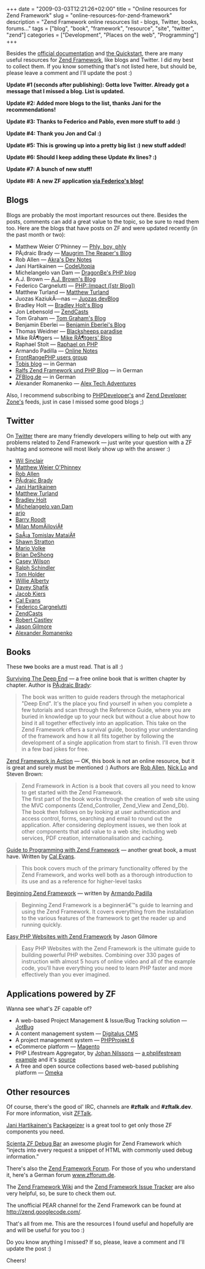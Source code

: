 +++
date = "2009-03-03T12:21:26+02:00"
title = "Online resources for Zend Framework"
slug = "online-resources-for-zend-framework"
description = "Zend Framework online resources list - blogs, Twitter, books, forums..."
tags = ["blog", "book", "framework", "resource", "site", "twitter", "zend"]
categories = ["Development", "Places on the web", "Programming"]
+++
<p>Besides the <a href="http://framework.zend.com/manual/en/">official documentation</a> and <a href="http://framework.zend.com/docs/quickstart">the Quickstart</a>, there are many useful resources for <a href="http://framework.zend.com/">Zend Framework</a>, like blogs and Twitter. I did my best to collect them. If you know something that's not listed here, but should be, please leave a comment and I'll update the post :)</p>
<p><strong>Update #1 (seconds after publishing): Gotta love Twitter. Already got a message that I missed a blog. List is updated.</strong></p>
<p><strong>Update #2: Added more blogs to the list, thanks Jani for the recommendations!</strong></p>
<p><strong>Update #3: Thanks to Federico and Pablo, even more stuff to add :)</strong></p>
<p><strong>Update #4: Thank you Jon and Cal :)</strong></p>
<p><strong>Update #5: This is growing up into a pretty big list :) new stuff added!</strong></p>
<p><strong>Update #6: Should I keep adding these Update #x lines? :)</strong></p>
<p><strong>Update #7: A bunch of new stuff!</strong></p>
<p><strong>Update #8: A new ZF application <a href="http://phpimpact.wordpress.com/">via Federico's blog!</a></strong></p>
<h2>Blogs</h2>
<p>Blogs are probably the most important resources out there. Besides the posts, comments can add a great value to the topic, so be sure to read them too. Here are the blogs that have posts on ZF and were updated recently (in the past month or two):</p>
<ul>
<li>Matthew Weier O'Phinney &#151; <a href="http://weierophinney.net/matthew/">Phly, boy, phly</a></li>
<li>PÃ¡draic Brady &#151; <a href="http://blog.astrumfutura.com/">Maugrim The Reaper's Blog</a></li>
<li>Rob Allen &#151; <a href="http://akrabat.com/">Akra's Dev Notes</a></li>
<li>Jani Hartikainen &#151; <a href="http://codeutopia.net/blog/">CodeUtopia</a></li>
<li>Michelangelo van Dam &#151; <a href="http://www.dragonbe.com/">DragonBe's PHP blog</a></li>
<li>A.J. Brown &#151; <a href="http://ajbrown.org/blog/">A.J. Brown's Blog</a></li>
<li>Federico Cargnelutti &#151; <a href="http://phpimpact.wordpress.com/">PHP::Impact ([str Blog])</a></li>
<li>Matthew Turland &#151; <a href="http://matthewturland.com/">Matthew Turland</a></li>
<li>Juozas KaziukÄ—nas &#151; <a href="http://dev.juokaz.com/">Juozas devBlog</a></li>
<li>Bradley Holt &#151; <a href="http://bradley-holt.blogspot.com/">Bradley Holt's Blog</a></li>
<li>Jon Lebensold &#151; <a href="http://www.zendcasts.com/">ZendCasts</a></li>
<li>Tom Graham &#151; <a href="http://www.noginn.com/">Tom Graham's Blog</a></li>
<li>Benjamin Eberlei &#151; <a href="http://www.whitewashing.de/">Benjamin Eberlei's Blog</a></li>
<li>Thomas Weidner &#151; <a href="http://www.thomasweidner.com/flatpress/index.php">Blacksheeps paradise</a></li>
<li>Mike RÃ¶tgers &#151; <a href="http://www.roetgers.org/">Mike RÃ¶tgers' Blog</a></li>
<li>Raphael Stolt &#151; <a href="http://raphaelstolt.blogspot.com/">Raphael on PHP</a></li>
<li>Armando Padilla &#151; <a href="http://www.armando.ws/">Online Notes</a></li>
<li><a href="http://www.frontrangephp.org/presentations">FrontRangePHP users group</a></li>
<li><a href="http://blog.aditu.de/">Tobis blog</a> &#151; in German</li>
<li><a href="http://www.ralfeggert.de/">Ralfs Zend Framework und PHP Blog</a> &#151; in German</li>
<li><a href="http://zfblog.de/">ZFBlog.de</a> &#151; in German</li>
<li>Alexander Romanenko &#151; <a href="http://alex-tech-adventures.com/">Alex Tech Adventures</a></li>
</ul>
<p>Also, I recommend subscribing to <a href="http://phpdeveloper.org/">PHPDeveloper's</a> and <a href="http://devzone.zend.com/">Zend Developer Zone's</a> feeds, just in case I missed some good blogs ;)</p>
<h2>Twitter</h2>
<p>On <a href="http://twitter.com/">Twitter</a> there are many friendly developers willing to help out with any problems related to Zend Framework &#151 just write your question with a ZF hashtag and someone will most likely show up with the answer :)</p>
<ul>
<li><a href="http://twitter.com/wllm">Wil Sinclair</a></li>
<li><a href="http://twitter.com/weierophinney">Matthew Weier O'Phinney</a></li>
<li><a href="http://twitter.com/akrabat">Rob Allen</a></li>
<li><a href="http://twitter.com/padraicb">PÃ¡draic Brady</a></li>
<li><a href="http://twitter.com/jhartikainen">Jani Hartikainen</a></li>
<li><a href="http://twitter.com/elazar">Matthew Turland</a></li>
<li><a href="http://twitter.com/BradleyHolt">Bradley Holt</a></li>
<li><a href="http://twitter.com/DragonBe">Michelangelo van Dam</a></li>
<li><a href="http://twitter.com/arjo">arjo</a></li>
<li><a href="http://twitter.com/barryroodt">Barry Roodt</a></li>
<li><a href="http://twitter.com/momcilovic">Milan MomÄiloviÄ‡</a></li>
<li><a href="http://twitter.com/arkon108">SaÅ¡a Tomislav MataiÄ‡</a></li>
<li><a href="http://twitter.com/mfacenet">Shawn Stratton</a></li>
<li><a href="http://twitter.com/webholics">Mario Volke</a></li>
<li><a href="http://twitter.com/bdeshong">Brian DeShong</a></li>
<li><a href="http://twitter.com/caseyw">Casey Wilson</a></li>
<li><a href="http://twitter.com/ralphschindler">Ralph Schindler</a></li>
<li><a href="http://twitter.com/tholder">Tom Holder</a></li>
<li><a href="http://twitter.com/walberty">Willie Alberty</a></li>
<li><a href="http://twitter.com/dshafik">Davey Shafik</a></li>
<li><a href="http://twitter.com/jacobkiers">Jacob Kiers</a></li>
<li><a href="http://twitter.com/CalEvans">Cal Evans</a></li>
<li><a href="http://twitter.com/fedecarg">Federico Cargnelutti</a></li>
<li><a href="http://twitter.com/zendcasts">ZendCasts</a></li>
<li><a href="http://twitter.com/RobertCastley">Robert Castley</a></li>
<li><a href="http://twitter.com/wjgilmore">Jason Gilmore</a></li>
<li><a href="http://twitter.com/AlexanderRV">Alexander Romanenko</a></li>
</ul>
<h2>Books</h2>
<p>These <del datetime="2009-03-10T01:04:32+00:00">two</del> books are a must read. That is all :)</p>
<p><a href="http://www.survivethedeepend.com/">Surviving The Deep End</a> &#151; a free online book that is written chapter by chapter. Author is <a href="http://blog.astrumfutura.com/">PÃ¡draic Brady</a>:</p>
<blockquote><p>The book was written to guide readers through the metaphorical "Deep End". It's the place you find yourself in when you complete a few tutorials and scan through the Reference Guide, where you are buried in knowledge up to your neck but without a clue about how to bind it all together effectively into an application. This take on the Zend Framework offers a survival guide, boosting your understanding of the framework and how it all fits together by following the development of a single application from start to finish. I'll even throw in a few bad jokes for free.</p></blockquote>
<p><a href="http://www.zendframeworkinaction.com/">Zend Framework in Action</a> &#151; OK, this book is not an online resource, but it is great and surely must be mentioned :) Authors are <a href="http://akrabat.com/">Rob Allen</a>, <a href="http://www.ingredients.com.au/nick/">Nick Lo</a> and Steven Brown:</p>
<blockquote><p>Zend Framework in Action is a book that covers all you need to know to get started with the Zend Framework.<br />
The first part of the book works through the creation of web site using the MVC components (Zend_Controller, Zend_View and Zend_Db). The book then follows on by looking at user authentication and access control, forms, searching and email to round out the application. After considering deployment issues, we then look at other components that add value to a web site; including web services, PDF creation, internationalisation and caching.</p></blockquote>
<p><a href="http://www.phparch.com/c/books/id/9780973862157">Guide to Programming with Zend Framework</a> &#151; another great book, a must have. Written by <a href="http://blog.calevans.com/">Cal Evans</a>.</p>
<blockquote><p>This book covers much of the primary functionality offered by the Zend Framework, and works well both as a thorough introduction to its use and as a reference for higher-level tasks</p></blockquote>
<p><a href="http://www.amazon.com/Beginning-Zend-Framework-Armando-Padilla/dp/1430218258">Beginning Zend Framework</a> &#151; written by <a href="http://www.armando.ws/">Armando Padilla</a></p>
<blockquote><p>Beginning Zend Framework is a beginnerâ€™s guide to learning and using the Zend Framework. It covers everything from the installation to the various features of the framework to get the reader up and running quickly.</p></blockquote>
<p><a href="http://www.easyphpwebsites.com/">Easy PHP Websites with Zend Framework</a> by Jason Gilmore</p>
<blockquote><p>Easy PHP Websites with the Zend Framework is the ultimate guide to building powerful PHP websites. Combining over 330 pages of instruction with almost 5 hours of online video and all of the example code, you'll have everything you need to learn PHP faster and more effectively than you ever imagined.</p></blockquote>
<h2>Applications powered by ZF</h2>
<p>Wanna see what's ZF capable of?</p>
<ul>
<li>A web-based Project Management & Issue/Bug Tracking solution &#151; <a href="http://jotbug.org/">JotBug</a></li>
<li>A content management system &#151; <a href="http://digitaluscms.com/">Digitalus CMS</a></li>
<li>A project management system &#151; <a href="http://www.phprojekt.com/index.php?&newlang=eng">PHPProjekt 6</a></li>
<li>eCommerce platform &#151; <a href="http://www.magentocommerce.com/">Magento</a></li>
<li>PHP Lifestream Aggregator, by <a href="http://markupartist.com/">Johan Nilssons</a> &#151; <a href="http://johannilsson.me/streams/list">a phplifestream example</a> and it's <a href="http://github.com/johannilsson/phplifestream/tree/master">source</a></li>
<li>A free and open source collections based web-based publishing platform &#151; <a href="http://omeka.org/">Omeka</a></li>
</ul>
<h2>Other resources</h2>
<p>Of course, there's the good ol' IRC, channels are <strong>#zftalk</strong> and <strong>#zftalk.dev</strong>. For more information, visit <a href="http://www.zftalk.com/">ZFTalk</a>.</p>
<p><a href="http://codeutopia.net/blog/">Jani Hartikainen's</a> <a href="http://epic.codeutopia.net/pack/">Packageizer</a> is a great tool to get only those ZF components you need.</p>
<p><a href="http://jokke.dk/blog/2009/01/introducing_the_scienta_zf_debug_bar">Scienta ZF Debug Bar</a> an awesome plugin for Zend Framework which &#147;injects into every request a snippet of HTML with commonly used debug information.&#148;</p>
<p>There's also the <a href="http://www.zfforums.com/">Zend Framework Forum</a>. For those of you who understand it, here's a German forum <a href="http://www.zfforum.de/">www.zfforum.de</a>.</p>
<p>The <a href="http://framework.zend.com/wiki/">Zend Framework Wiki</a> and the <a href="http://framework.zend.com/issues/">Zend Framework Issue Tracker</a> are also very helpful, so, be sure to check them out.</p>
<p>The unofficial PEAR channel for the Zend Framework can be found at <a href="http://zend.googlecode.com/">http://zend.googlecode.com/</a>.</p>
<p>That's all from me. This are the resources I found useful and hopefully are and will be useful for you too :)</p>
<p>Do you know anything I missed? If so, please, leave a comment and I'll update the post :)</p>
<p>Cheers!</p>
